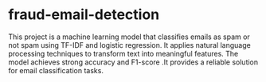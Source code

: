 # fraud-email-detection
This project is a machine learning model that classifies emails as spam or not spam using TF-IDF and logistic regression. It applies natural language processing techniques to transform text into meaningful features. The model achieves strong accuracy and F1-score .It provides a reliable solution for email classification tasks.
